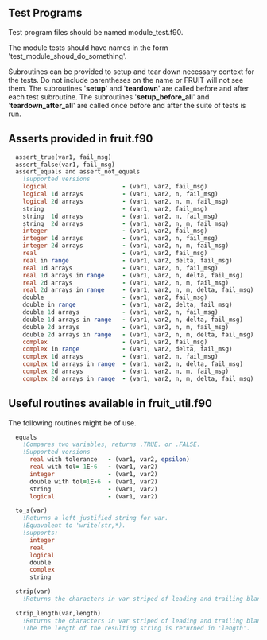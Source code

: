 Test Programs
-------------

Test program files should be named module_test.f90.

The module tests should have names in the form 'test_module_shoud_do_something'.

Subroutines can be provided to setup and tear down necessary context for the tests. Do not include parentheses on the name or FRUIT will not see them. The subroutines '**setup**' and '**teardown**' are called before and after each test subroutine. The subroutines '**setup_before_all**' and '**teardown_after_all**' are called once before and after the suite of tests is run.

Asserts provided in fruit.f90
---------

```fortran
  assert_true(var1, fail_msg)
  assert_false(var1, fail_msg)
  assert_equals and assert_not_equals
    !supported versions
    logical                     - (var1, var2, fail_msg)
    logical 1d arrays           - (var1, var2, n, fail_msg)
    logical 2d arrays           - (var1, var2, n, m, fail_msg)
    string                      - (var1, var2, fail_msg)
    string  1d arrays           - (var1, var2, n, fail_msg)
    string  2d arrays           - (var1, var2, n, m, fail_msg)
    integer                     - (var1, var2, fail_msg)
    integer 1d arrays           - (var1, var2, n, fail_msg)
    integer 2d arrays           - (var1, var2, n, m, fail_msg)
    real                        - (var1, var2, fail_msg)
    real in range               - (var1, var2, delta, fail_msg)
    real 1d arrays              - (var1, var2, n, fail_msg)
    real 1d arrays in range     - (var1, var2, n, delta, fail_msg)
    real 2d arrays              - (var1, var2, n, m, fail_msg)
    real 2d arrays in range     - (var1, var2, n, m, delta, fail_msg)
    double                      - (var1, var2, fail_msg)
    double in range             - (var1, var2, delta, fail_msg)
    double 1d arrays            - (var1, var2, n, fail_msg)
    double 1d arrays in range   - (var1, var2, n, delta, fail_msg)
    double 2d arrays            - (var1, var2, n, m, fail_msg)
    double 2d arrays in range   - (var1, var2, n, m, delta, fail_msg)
    complex                     - (var1, var2, fail_msg)
    complex in range            - (var1, var2, delta, fail_msg)
    complex 1d arrays           - (var1, var2, n, fail_msg)
    complex 1d arrays in range  - (var1, var2, n, delta, fail_msg)
    complex 2d arrays           - (var1, var2, n, m, fail_msg)
    complex 2d arrays in range  - (var1, var2, n, m, delta, fail_msg)

```

Useful routines available in fruit_util.f90
-----------------

The following routines might be of use.

```fortran
  equals
    !Compares two variables, returns .TRUE. or .FALSE.
    !Supported versions
      real with tolerance   - (var1, var2, epsilon)
      real with tol= 1E-6   - (var1, var2)
      integer               - (var1, var2)
      double with tol=1E-6  - (var1, var2)
      string                - (var1, var2)
      logical               - (var1, var2)

  to_s(var)
    !Returns a left justified string for var. 
    !Equavalent to 'write(str,*).
    !supports:
      integer
      real
      logical
      double
      complex
      string

  strip(var)
    !Returns the characters in var striped of leading and trailing blanks.

  strip_length(var,length)
    !Returns the characters in var striped of leading and trailing blanks.
    !The the length of the resulting string is returned in 'length'.
```
